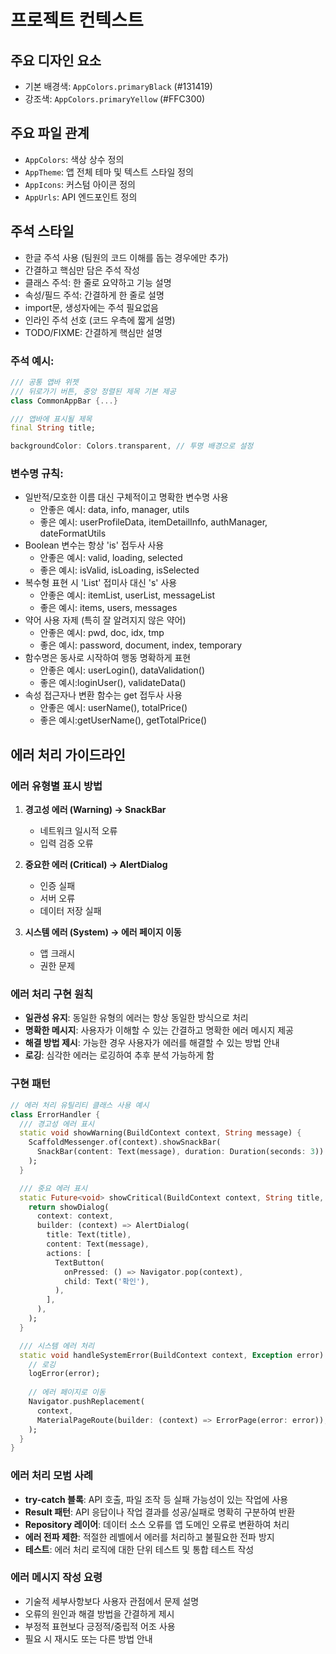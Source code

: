 # 프로젝트 컨텍스트

## 주요 디자인 요소
- 기본 배경색: `AppColors.primaryBlack` (#131419)
- 강조색: `AppColors.primaryYellow` (#FFC300)

## 주요 파일 관계
- `AppColors`: 색상 상수 정의
- `AppTheme`: 앱 전체 테마 및 텍스트 스타일 정의
- `AppIcons`: 커스텀 아이콘 정의
- `AppUrls`: API 엔드포인트 정의

## 주석 스타일
- 한글 주석 사용 (팀원의 코드 이해를 돕는 경우에만 추가)
- 간결하고 핵심만 담은 주석 작성
- 클래스 주석: 한 줄로 요약하고 기능 설명
- 속성/필드 주석: 간결하게 한 줄로 설명
- import문, 생성자에는 주석 필요없음
- 인라인 주석 선호 (코드 우측에 짧게 설명)
- TODO/FIXME: 간결하게 핵심만 설명

### 주석 예시:
```dart
/// 공통 앱바 위젯
/// 뒤로가기 버튼, 중앙 정렬된 제목 기본 제공
class CommonAppBar {...}

/// 앱바에 표시될 제목
final String title;

backgroundColor: Colors.transparent, // 투명 배경으로 설정
```

### 변수명 규칙:
- 일반적/모호한 이름 대신 구체적이고 명확한 변수명 사용
    - 안좋은 예시: data, info, manager, utils
    - 좋은 예시: userProfileData, itemDetailInfo, authManager, dateFormatUtils
- Boolean 변수는 항상 'is' 접두사 사용
    - 안좋은 예시: valid, loading, selected
    - 좋은 예시: isValid, isLoading, isSelected
- 복수형 표현 시 'List' 접미사 대신 's' 사용
    - 안좋은 예시: itemList, userList, messageList
    - 좋은 예시: items, users, messages
- 약어 사용 자제 (특히 잘 알려지지 않은 약어)
    - 안좋은 예시: pwd, doc, idx, tmp
    - 좋은 예시: password, document, index, temporary
- 함수명은 동사로 시작하여 행동 명확하게 표현
    - 안좋은 예시: userLogin(), dataValidation()
    - 좋은 예시:loginUser(), validateData()
- 속성 접근자나 변환 함수는 get 접두사 사용
    - 안좋은 예시: userName(), totalPrice()
    - 좋은 예시:getUserName(), getTotalPrice()

## 에러 처리 가이드라인

### 에러 유형별 표시 방법
1. **경고성 에러 (Warning) → SnackBar**
   - 네트워크 일시적 오류
   - 입력 검증 오류

2. **중요한 에러 (Critical) → AlertDialog**
   - 인증 실패
   - 서버 오류
   - 데이터 저장 실패

3. **시스템 에러 (System) → 에러 페이지 이동**
   - 앱 크래시
   - 권한 문제

### 에러 처리 구현 원칙
- **일관성 유지**: 동일한 유형의 에러는 항상 동일한 방식으로 처리
- **명확한 메시지**: 사용자가 이해할 수 있는 간결하고 명확한 에러 메시지 제공
- **해결 방법 제시**: 가능한 경우 사용자가 에러를 해결할 수 있는 방법 안내
- **로깅**: 심각한 에러는 로깅하여 추후 분석 가능하게 함

### 구현 패턴
```dart
// 에러 처리 유틸리티 클래스 사용 예시
class ErrorHandler {
  /// 경고성 에러 표시
  static void showWarning(BuildContext context, String message) {
    ScaffoldMessenger.of(context).showSnackBar(
      SnackBar(content: Text(message), duration: Duration(seconds: 3))
    );
  }

  /// 중요 에러 표시
  static Future<void> showCritical(BuildContext context, String title, String message) async {
    return showDialog(
      context: context,
      builder: (context) => AlertDialog(
        title: Text(title),
        content: Text(message),
        actions: [
          TextButton(
            onPressed: () => Navigator.pop(context),
            child: Text('확인'),
          ),
        ],
      ),
    );
  }

  /// 시스템 에러 처리
  static void handleSystemError(BuildContext context, Exception error) {
    // 로깅
    logError(error);
    
    // 에러 페이지로 이동
    Navigator.pushReplacement(
      context,
      MaterialPageRoute(builder: (context) => ErrorPage(error: error)),
    );
  }
}
```

### 에러 처리 모범 사례
- **try-catch 블록**: API 호출, 파일 조작 등 실패 가능성이 있는 작업에 사용
- **Result 패턴**: API 응답이나 작업 결과를 성공/실패로 명확히 구분하여 반환
- **Repository 레이어**: 데이터 소스 오류를 앱 도메인 오류로 변환하여 처리
- **에러 전파 제한**: 적절한 레벨에서 에러를 처리하고 불필요한 전파 방지
- **테스트**: 에러 처리 로직에 대한 단위 테스트 및 통합 테스트 작성

### 에러 메시지 작성 요령
- 기술적 세부사항보다 사용자 관점에서 문제 설명
- 오류의 원인과 해결 방법을 간결하게 제시
- 부정적 표현보다 긍정적/중립적 어조 사용
- 필요 시 재시도 또는 다른 방법 안내
